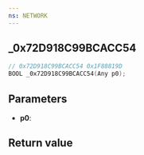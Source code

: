 ```yaml
---
ns: NETWORK
---
```

## _0x72D918C99BCACC54

```c
// 0x72D918C99BCACC54 0x1F88819D
BOOL _0x72D918C99BCACC54(Any p0);
```


## Parameters
* **p0**: 

## Return value
